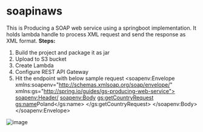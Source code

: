 # soapinaws
This is Producing a SOAP web service using a springboot implementation.
It holds lambda handle to process XML request and send the response as XML format.
**Steps:**
1. Build the project and package it as jar
2. Upload to S3 bucket
3. Create Lambda
4. Configure REST API Gateway
5. Hit the endpoint with below sample request
<soapenv:Envelope xmlns:soapenv="http://schemas.xmlsoap.org/soap/envelope/" xmlns:gs="http://spring.io/guides/gs-producing-web-service">
   <soapenv:Header/>
   <soapenv:Body>
      <gs:getCountryRequest>
         <gs:name>Poland</gs:name>
      </gs:getCountryRequest>
   </soapenv:Body>
</soapenv:Envelope>

![image](https://user-images.githubusercontent.com/38793410/126020415-23a420f9-457c-423f-861d-00ca1b1c2974.png)
